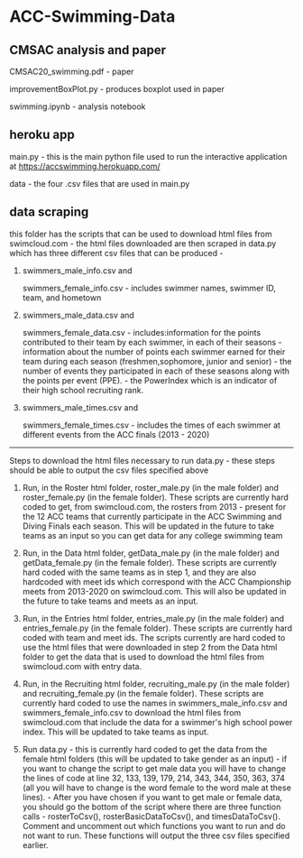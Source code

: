 # ACC-Swimming-Data

## CMSAC analysis and paper
CMSAC20_swimming.pdf - paper

improvementBoxPlot.py - produces boxplot used in paper

swimming.ipynb - analysis notebook


## heroku app 
main.py - this is the main python file used to run the interactive application at https://accswimming.herokuapp.com/

data - the four .csv files that are used in main.py

## data scraping
this folder has the scripts that can be used to download html files from swimcloud.com - the html files downloaded are then scraped in data.py which has three different csv files that can be produced - 

1. swimmers_male_info.csv and

   swimmers_female_info.csv - includes swimmer names, swimmer ID, team, and hometown
   
2. swimmers_male_data.csv and

   swimmers_female_data.csv - includes:information for the points contributed to their team by each swimmer, in each of their seasons
                            -          information about the  number of points each swimmer earned for  their  team  during  each  season (freshmen,sophomore, junior and senior) 
                            -          the number of events they participated in each of these seasons along with the points per event (PPE). 
                            -          the PowerIndex which is an indicator of their high school recruiting rank. 

3. swimmers_male_times.csv and

   swimmers_female_times.csv - includes the times of each swimmer at different events from the ACC finals (2013 - 2020)
   
-------------------------------------------------------------------------------------------------------------------------------

Steps to download the html files necessary to run data.py - these steps should be able to output the csv files specified above

1. Run, in the Roster html folder, roster_male.py (in the male folder) and roster_female.py (in the female folder). These scripts are currently hard coded to get, from swimcloud.com, the rosters from 2013 - present for the 12 ACC teams that currently participate in the ACC Swimming and Diving Finals each season. This will be updated in the future to take teams as an input so you can get data for any college swimming team

2. Run, in the Data html folder, getData_male.py (in the male folder) and getData_female.py (in the female folder). These scripts are currently hard coded with the same teams as in step 1, and they are also hardcoded with meet ids which correspond with the ACC Championship meets from 2013-2020 on swimcloud.com. This will also be updated in the future to take teams and meets as an input.

3. Run, in the Entries html folder, entries_male.py (in the male folder) and entries_female.py (in the female folder). These scripts are currently hard coded with team and meet ids. The scripts currently are hard coded to use the html files that were downloaded in step 2 from the Data html folder to get the data that is used to download the html files from swimcloud.com with entry data. 

4. Run, in the Recruiting html folder, recruiting_male.py (in the male folder) and recruiting_female.py (in the female folder). These scripts are currently hard coded to use the names in swimmers_male_info.csv and swimmers_female_info.csv to download the html files from swimcloud.com that include the data for a swimmer's high school power index. This will be updated to take teams as input.

5. Run data.py - this is currently hard coded to get the data from the female html folders (this will be updated to take gender as an input) - if you want to change the script to get male data you will have to change the lines of code at line 32, 133, 139, 179, 214, 343, 344, 350, 363, 374 (all you will have to change is the word female to the word male at these lines).
               - After you have chosen if you want to get male or female data, you should go the bottom of the script where there are three function calls - rosterToCsv(), rosterBasicDataToCsv(), and timesDataToCsv(). Comment and uncomment out which functions you want to run and do not want to run. These functions will output the three csv files specified earlier. 




